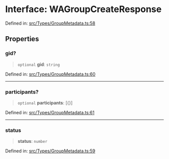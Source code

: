 # Interface: WAGroupCreateResponse

Defined in: [src/Types/GroupMetadata.ts:58](https://github.com/Fokusdotid/bail/blob/82f46c566476ac566bfd781dede14412fcdfb787/src/Types/GroupMetadata.ts#L58)

## Properties

### gid?

> `optional` **gid**: `string`

Defined in: [src/Types/GroupMetadata.ts:60](https://github.com/Fokusdotid/bail/blob/82f46c566476ac566bfd781dede14412fcdfb787/src/Types/GroupMetadata.ts#L60)

***

### participants?

> `optional` **participants**: \[\{\}\]

Defined in: [src/Types/GroupMetadata.ts:61](https://github.com/Fokusdotid/bail/blob/82f46c566476ac566bfd781dede14412fcdfb787/src/Types/GroupMetadata.ts#L61)

***

### status

> **status**: `number`

Defined in: [src/Types/GroupMetadata.ts:59](https://github.com/Fokusdotid/bail/blob/82f46c566476ac566bfd781dede14412fcdfb787/src/Types/GroupMetadata.ts#L59)
